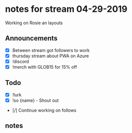 # notes for stream 04-29-2019

Working on Rosie an layouts

## Announcements

- [X] Between stream got followers to work
- [X] thursday stream about PWA on Azure
- [X] !discord
- [X] !merch with GLOB15 for 15% off

## Todo 

- [X] !lurk
- [X] !so {name} - Shout out
- [/] Continue working on follows

## notes

